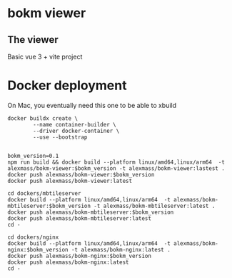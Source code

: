 # bokm viewer




## The viewer

Basic vue 3 + vite project

# Docker deployment

On Mac, you eventually need this one to be able to xbuild

    docker buildx create \
            --name container-builder \
            --driver docker-container \
            --use --bootstrap


    bokm_version=0.1
    npm run build && docker build --platform linux/amd64,linux/arm64  -t alexmass/bokm-viewer:$bokm_version -t alexmass/bokm-viewer:lastest .
    docker push alexmass/bokm-viewer:$bokm_version
    docker push alexmass/bokm-viewer:latest

    cd dockers/mbtileserver
    docker build --platform linux/amd64,linux/arm64  -t alexmass/bokm-mbtileserver:$bokm_version -t alexmass/bokm-mbtileserver:latest .
    docker push alexmass/bokm-mbtileserver:$bokm_version
    docker push alexmass/bokm-mbtileserver:latest
    cd -

    cd dockers/nginx
    docker build --platform linux/amd64,linux/arm64  -t alexmass/bokm-nginx:$bokm_version -t alexmass/bokm-nginx:latest .
    docker push alexmass/bokm-nginx:$bokm_version
    docker push alexmass/bokm-nginx:latest
    cd -